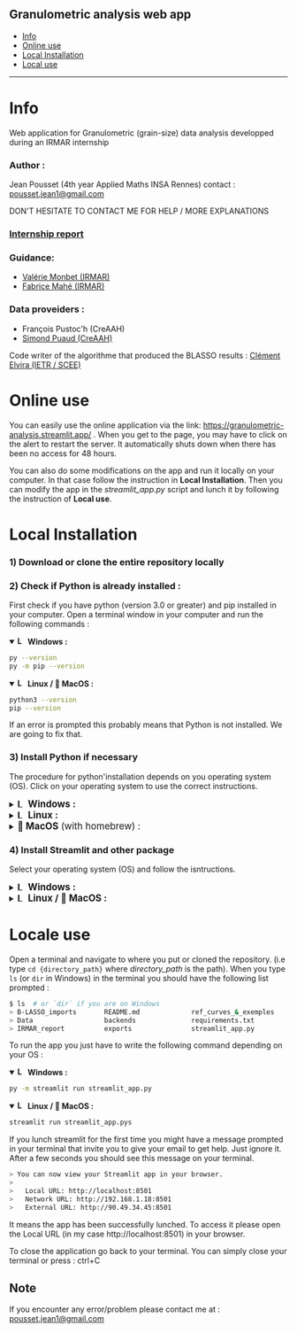 Granulometric analysis web app
---
- [Info](#Info)
- [Online use](#Online-use)
- [Local Installation](#Installation)
- [Local use](#Locale-use)
---

# Info 

Web application for Granulometric (grain-size) data analysis developped during an IRMAR internship


### Author :
Jean Pousset (4th year Applied Maths INSA Rennes)  contact : [pousset.jean1@gmail.com](pousset.jean1@gmail.com)

DON'T HESITATE TO CONTACT ME FOR HELP / MORE EXPLANATIONS

### [Internship report](IRMAR_report/Rapport_IRMAR_décomposition_courbe_granulométriques_Jean_POUSSET.pdf)
### Guidance:
- [Valérie Monbet (IRMAR)](https://perso.univ-rennes1.fr/valerie.monbet/)
- [Fabrice Mahé (IRMAR)](https://perso.univ-rennes1.fr/fabrice.mahe/)

### Data proveiders :
- François Pustoc'h (CreAAH)
- [Simond Puaud (CreAAH)](https://creaah.cnrs.fr/team/puaud-simon-1/) 

Code writer of the algorithme that produced the BLASSO results : [Clément Elvira (IETR / SCEE)](https://c-elvira.github.io/)

# Online use

You can easily use the online application via the link: https://granulometric-analysis.streamlit.app/ . 
When you get to the page, you may have to click on the alert to restart the server. It automatically shuts down when there has been no access for 48 hours.


You can also do some modifications on the app and run it locally on your computer. In that case follow the instruction in **Local Installation**. Then you can modify the app in the *streamlit_app.py* script and lunch it by following the instruction of **Local use**.


# Local Installation

### 1) Download or clone the entire repository locally

### 2) Check if Python is already installed :

First check if you have python (version 3.0 or greater) and pip installed in your computer. Open a terminal window in your computer and run the following commands :

<details open>
  <summary><strong> <img src="https://upload.wikimedia.org/wikipedia/commons/thumb/4/48/Windows_logo_-_2012_%28dark_blue%29.svg/1920px-Windows_logo_-_2012_%28dark_blue%29.svg.png" alt="Logo Windows" width="15"> Windows :</strong></summary>

  ```bash
py --version
py -m pip --version
  ```
</details>
<details open>
  <summary><strong><img src="https://upload.wikimedia.org/wikipedia/commons/3/35/Tux.svg" alt="Logo Linux" width="15"> Linux /  MacOS :</strong></summary>

  ```bash
python3 --version
pip --version
  ```
</details>

If an error is prompted this probably means that Python is not installed. We are going to fix that.

### 3) Install Python if necessary

The procedure for python'installation depends on you operating system (OS). Click on your operating system to use the correct instructions.
<details>
  <summary><big><strong><img src="https://upload.wikimedia.org/wikipedia/commons/thumb/4/48/Windows_logo_-_2012_%28dark_blue%29.svg/1920px-Windows_logo_-_2012_%28dark_blue%29.svg.png" alt="Logo Windows" width="15"> Windows :</strong></big></summary>

Go on [official python installation page](https://www.python.org/downloads/) and follow instruction to install it on Windows.

</details>

<details>
  <summary><big><strong><img src="https://upload.wikimedia.org/wikipedia/commons/3/35/Tux.svg" alt="Logo Linux" width="15"> Linux :</strong></big></summary>

  Open a terminal and run the following commands:
  
  ```bash
sudo apt update
sudo apt install python3
sudo apt install python3-pip
  ```
</details>


<details>
  <summary><big><strong> MacOS</strong> (with homebrew) :</big></summary>

  *If needed, you can find the installation documentation for homebrew [here](https://brew.sh/).*  
  Open a terminal and run the following commands:
  
  ```bash
brew update
brew install python
  ```

  If you don't want to use homebrew you can install python directly on the [official python installation page](https://www.python.org/downloads/)
</details>


### 4) Install Streamlit and other package

Select your operating system (OS) and follow the isntructions.

<details>
  <summary><big><strong> <img src="https://upload.wikimedia.org/wikipedia/commons/thumb/4/48/Windows_logo_-_2012_%28dark_blue%29.svg/1920px-Windows_logo_-_2012_%28dark_blue%29.svg.png" alt="Logo Windows" width="15"> Windows :</strong></big></summary>

  First you need to install streamlit (package to lunch web application in python). Open a terminal window and run this command :
  ```bash
py -m pip install streamlit
  ```
  If the installation is successfull, the following command returns information about streamlit installation.
  ```bash
py -m streamlit --version
  ```

Then install the other packages/dependancies with the following command (in the project repertory):
```bash
pip install -r requirements.txt
```

You can also do it manually with :
```bash
pip install numpy
pip install pandas
pip install scikit-learn
pip install plotly
pip install openpyxl
```
</details>



<details>
  <summary><big><strong> <img src="https://upload.wikimedia.org/wikipedia/commons/3/35/Tux.svg" alt="Logo Linux" width="15"> Linux /  MacOS :</strong></big></summary>

  First you need to install streamlit (package to lunch web application in python). Open a terminal window and run this command :
```bash
pip install streamlit
```
If it doesn't work try with `pip3` instead of `pip`. Verify the installation with :
```bash
streamlit --version
```

Then install the other packages/dependancies with the following command (in the project repertory):
```bash
pip install -r requirements.txt
```

You can also do it manually with :
```bash
pip install numpy
pip install pandas
pip install scikit-learn
pip install plotly
pip install openpyxl
```
</details>




# Locale use

Open a terminal and navigate to where you put or cloned the repository. (i.e type `cd {directory_path}` where *directory_path* is the path). When you type `ls` (or `dir` in Windows) in the terminal you should have the following list prompted :

```bash
$ ls  # or `dir` if you are on Windows 
> B-LASSO_imports       README.md             ref_curves_&_exemples
> Data                  backends              requirements.txt
> IRMAR_report          exports               streamlit_app.py
```

To run the app you just have to write the following command depending on your OS :
<details open>
  <summary><strong> <img src="https://upload.wikimedia.org/wikipedia/commons/thumb/4/48/Windows_logo_-_2012_%28dark_blue%29.svg/1920px-Windows_logo_-_2012_%28dark_blue%29.svg.png" alt="Logo Windows" width="15"> Windows :</strong></summary>

  ```bash
py -m streamlit run streamlit_app.py
  ```
</details>
<details open>
  <summary><strong><img src="https://upload.wikimedia.org/wikipedia/commons/3/35/Tux.svg" alt="Logo Linux" width="15"> Linux /  MacOS :</strong></summary>

  ```bash
streamlit run streamlit_app.pys
  ```
</details>

If you lunch streamlit for the first time you might have a message prompted in your terminal that invite you to give your email to get help. Just ignore it.
After a few seconds you should see this message on your terminal. 

```bash
> You can now view your Streamlit app in your browser.
> 
>   Local URL: http://localhost:8501
>   Network URL: http://192.168.1.18:8501
>   External URL: http://90.49.34.45:8501
```

It means the app has been successfully lunched. To access it please open the Local URL (in my case http://localhost:8501) in your browser. 

To close the application go back to your terminal. You can simply close your terminal or press : ctrl+C  

## Note

If you encounter any error/problem please contact me at : [pousset.jean1@gmail.com](mailto:pousset.jean1@gmail.com)

